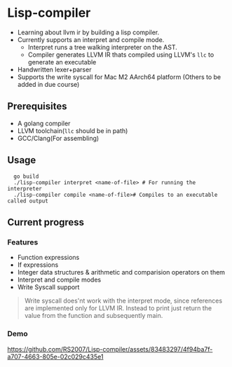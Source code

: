 # Lisp-compiler

- Learning about llvm ir by building a lisp compiler.
- Currently supports an interpret and compile mode.
  - Interpret runs a tree walking interpreter on the AST.
  - Compiler generates LLVM IR thats compiled using LLVM's `llc` to generate an executable
- Handwritten lexer+parser
- Supports the write syscall for Mac M2 AArch64 platform (Others to be added in due course)

## Prerequisites

- A golang compiler
- LLVM toolchain(`llc` should be in path)
- GCC/Clang(For assembling)

## Usage

```
  go build
  ./lisp-compiler interpret <name-of-file> # For running the interpreter
  ./lisp-compiler compile <name-of-file># Compiles to an executable called output
```

## Current progress

### Features

- Function expressions
- If expressions
- Integer data structures & arithmetic and comparision operators on them
- Interpret and compile modes
- Write Syscall support

> Write syscall does'nt work with the interpret mode, since references are implemented only for LLVM IR. Instead to print just return the value from the function and subsequently main.

### Demo


https://github.com/RS2007/Lisp-compiler/assets/83483297/4f94ba7f-a707-4663-805e-02c029c435e1



